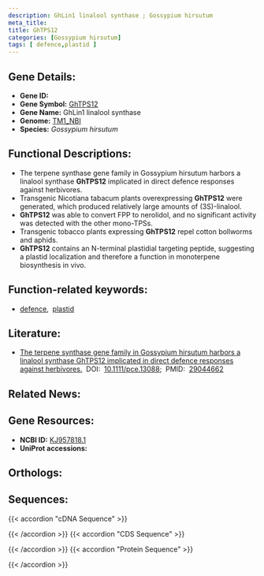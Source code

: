 ```yaml
---
description: GhLin1 linalool synthase ; Gossypium hirsutum
meta_title:
title: GhTPS12
categories: [Gossypium hirsutum]
tags: [ defence,plastid ]
---
```


## Gene Details:
- **Gene ID:** []()
- **Gene Symbol:** <u>GhTPS12</u>
- **Gene Name:** GhLin1 linalool synthase
- **Genome:** [TM1_NBI](https://yanglab.hzau.edu.cn/CottonMD/download.1)
- **Species:** *Gossypium hirsutum*

## Functional Descriptions:
   - The terpene synthase gene family in Gossypium hirsutum harbors a linalool synthase **GhTPS12** implicated in direct defence responses against herbivores.
   - Transgenic Nicotiana tabacum plants overexpressing **GhTPS12** were generated, which produced relatively large amounts of (3S)-linalool.
   - **GhTPS12** was able to convert FPP to nerolidol, and no significant activity was detected with the other mono-TPSs.
   - Transgenic tobacco plants expressing **GhTPS12** repel cotton bollworms and aphids.
   - **GhTPS12** contains an N-terminal plastidial targeting peptide, suggesting a plastid localization and therefore a function in monoterpene biosynthesis in vivo.

## Function-related keywords:
   - [defence](/tags/defence/),&nbsp;&nbsp;[plastid](/tags/plastid/)

## Literature:
   - [The terpene synthase gene family in Gossypium hirsutum harbors a linalool synthase GhTPS12 implicated in direct defence responses against herbivores.](https://doi.org/10.1111/pce.13088)&nbsp;&nbsp;DOI:&nbsp;&nbsp;[10.1111/pce.13088](https://doi.org/10.1111/pce.13088);&nbsp;&nbsp;PMID:&nbsp;&nbsp;[29044662](https://pubmed.ncbi.nlm.nih.gov/29044662/)

## Related News:

## Gene Resources:
- **NCBI ID:**  [KJ957818.1](https://www.ncbi.nlm.nih.gov/gene/?term=KJ957818.1)
- **UniProt accessions:**  [](https://www.uniprot.org/uniprotkb//entry)

## Orthologs:

## Sequences:
{{< accordion "cDNA Sequence" >}}

{{< /accordion >}}
{{< accordion "CDS Sequence" >}}

{{< /accordion >}}
{{< accordion "Protein Sequence" >}}

{{< /accordion >}}
